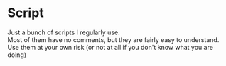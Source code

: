 # Script

Just a bunch of scripts I regularly use. \
Most of them have no comments, but they are fairly easy to understand. \
Use them at your own risk (or not at all if you don't know what you are doing)
